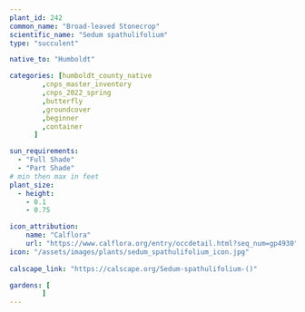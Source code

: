 ```yaml
---
plant_id: 242 
common_name: "Broad-leaved Stonecrop"
scientific_name: "Sedum spathulifolium"
type: "succulent"

native_to: "Humboldt"

categories: [humboldt_county_native
        ,cnps_master_inventory
        ,cnps_2022_spring
        ,butterfly
        ,groundcover
        ,beginner
        ,container
      ]

sun_requirements:
  - "Full Shade"
  - "Part Shade"
# min then max in feet
plant_size:
  - height: 
    - 0.1 
    - 0.75

icon_attribution: 
    name: "Calflora"
    url: "https://www.calflora.org/entry/occdetail.html?seq_num=gp4930"
icon: "/assets/images/plants/sedum_spathulifolium_icon.jpg"
 
calscape_link: "https://calscape.org/Sedum-spathulifolium-()"

gardens: [
        ]
---
```









